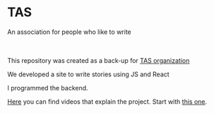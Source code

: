 # TAS
An association for people who like to write

<br></br>
This repository was created as a back-up for [TAS organization](https://github.com/TAS-project)

We developed a site to write stories using JS and React

I programmed the backend.

[Here](https://drive.google.com/drive/folders/18rWXnECFDA45A9ZZi-MF-tJo617-8HqA?usp=sharing) you can find videos that explain the project. Start with [this one](https://drive.google.com/file/d/1wBEOKaADKGdmJCmjMq43w05Wd3HiAEck/view?usp=sharing).

